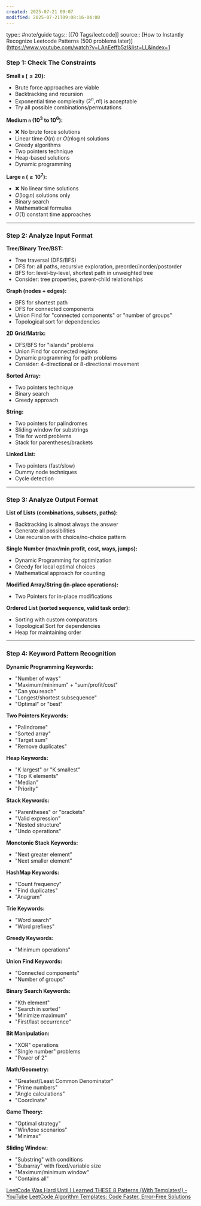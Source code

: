 ```yaml
---
created: 2025-07-21 09:07
modified: 2025-07-21T09:08:16-04:00
---
```

type:: #note/guide
tags:: [[70 Tags/leetcode]]
source:: [How to Instantly Recognize Leetcode Patterns (500 problems later)](https://www.youtube.com/watch?v=LAnEeffb5zI&list=LL&index=1
### Step 1: Check The Constraints

**Small `n` ($\le 20$):**
* Brute force approaches are viable
* Backtracking and recursion
* Exponential time complexity ($2^n, n!$) is acceptable
* Try all possible combinations/permutations

**Medium `n` ($10^3$ to $10^6$):**
* ❌ No brute force solutions
* Linear time $O(n)$ or $O(n \log n)$ solutions
* Greedy algorithms
* Two pointers technique
* Heap-based solutions
* Dynamic programming

**Large `n` ($\ge 10^7$):**
* ❌ No linear time solutions
* $O(\log n)$ solutions only
* Binary search
* Mathematical formulas
* $O(1)$ constant time approaches

---

### Step 2: Analyze Input Format

**Tree/Binary Tree/BST:**
* Tree traversal (DFS/BFS)
* DFS for: all paths, recursive exploration, preorder/inorder/postorder
* BFS for: level-by-level, shortest path in unweighted tree
* Consider: tree properties, parent-child relationships

**Graph (nodes + edges):**
* BFS for shortest path
* DFS for connected components
* Union Find for "connected components" or "number of groups"
* Topological sort for dependencies

**2D Grid/Matrix:**
* DFS/BFS for "islands" problems
* Union Find for connected regions
* Dynamic programming for path problems
* Consider: 4-directional or 8-directional movement

**Sorted Array:**
* Two pointers technique
* Binary search
* Greedy approach

**String:**
* Two pointers for palindromes
* Sliding window for substrings
* Trie for word problems
* Stack for parentheses/brackets

**Linked List:**
* Two pointers (fast/slow)
* Dummy node techniques
* Cycle detection

---

### Step 3: Analyze Output Format

**List of Lists (combinations, subsets, paths):**
* Backtracking is almost always the answer
* Generate all possibilities
* Use recursion with choice/no-choice pattern

**Single Number (max/min profit, cost, ways, jumps):**
* Dynamic Programming for optimization
* Greedy for local optimal choices
* Mathematical approach for counting

**Modified Array/String (in-place operations):**
* Two Pointers for in-place modifications

**Ordered List (sorted sequence, valid task order):**
* Sorting with custom comparators
* Topological Sort for dependencies
* Heap for maintaining order

---

### Step 4: Keyword Pattern Recognition

**Dynamic Programming Keywords:**
* "Number of ways"
* "Maximum/minimum" + "sum/profit/cost"
* "Can you reach"
* "Longest/shortest subsequence"
* "Optimal" or "best"

**Two Pointers Keywords:**
* "Palindrome"
* "Sorted array"
* "Target sum"
* "Remove duplicates"

**Heap Keywords:**
* "K largest" or "K smallest"
* "Top K elements"
* "Median"
* "Priority"

**Stack Keywords:**
* "Parentheses" or "brackets"
* "Valid expression"
* "Nested structure"
* "Undo operations"

**Monotonic Stack Keywords:**
* "Next greater element"
* "Next smaller element"

**HashMap Keywords:**
* "Count frequency"
* "Find duplicates"
* "Anagram"

**Trie Keywords:**
* "Word search"
* "Word prefixes"

**Greedy Keywords:**
* "Minimum operations"

**Union Find Keywords:**
* "Connected components"
* "Number of groups"

**Binary Search Keywords:**
* "Kth element"
* "Search in sorted"
* "Minimize maximum"
* "First/last occurrence"

**Bit Manipulation:**
* "XOR" operations
* "Single number" problems
* "Power of 2"

**Math/Geometry:**
* "Greatest/Least Common Denominator"
* "Prime numbers"
* "Angle calculations"
* "Coordinate"

**Game Theory:**
* "Optimal strategy"
* "Win/lose scenarios"
* "Minimax"

**Sliding Window:**
* "Substring" with conditions
* "Subarray" with fixed/variable size
* "Maximum/minimum window"
* "Contains all"


[LeetCode Was Hard Until I Learned THESE 8 Patterns (With Templates!) - YouTube](https://www.youtube.com/watch?v=RYT08CaYq6A)
[LeetCode Algorithm Templates: Code Faster, Error-Free Solutions](https://algo.monster/templates)
